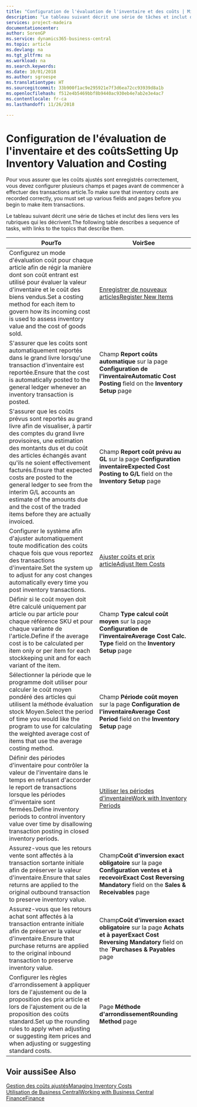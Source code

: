 ```yaml
---
title: "Configuration de l'évaluation de l'inventaire et des coûts | Microsoft Docs"
description: "Le tableau suivant décrit une série de tâches et inclut des liens vers les rubriques qui les décrivent."
services: project-madeira
documentationcenter: 
author: SorenGP
ms.service: dynamics365-business-central
ms.topic: article
ms.devlang: na
ms.tgt_pltfrm: na
ms.workload: na
ms.search.keywords: 
ms.date: 10/01/2018
ms.author: sgroespe
ms.translationtype: HT
ms.sourcegitcommit: 33b900f1ac9e295921e7f3d6ea72cc93939d8a1b
ms.openlocfilehash: f512e4b5469bbf8b9440ac930eb4e7ab2e3e4ac7
ms.contentlocale: fr-ca
ms.lasthandoff: 11/26/2018

---
```

# <a name="setting-up-inventory-valuation-and-costing"></a><span data-ttu-id="06c5e-103">Configuration de l'évaluation de l'inventaire et des coûts</span><span class="sxs-lookup"><span data-stu-id="06c5e-103">Setting Up Inventory Valuation and Costing</span></span>
<span data-ttu-id="06c5e-104">Pour vous assurer que les coûts ajustés sont enregistrés correctement, vous devez configurer plusieurs champs et pages avant de commencer à effectuer des transactions article.</span><span class="sxs-lookup"><span data-stu-id="06c5e-104">To make sure that inventory costs are recorded correctly, you must set up various fields and pages before you begin to make item transactions.</span></span>

<span data-ttu-id="06c5e-105">Le tableau suivant décrit une série de tâches et inclut des liens vers les rubriques qui les décrivent.</span><span class="sxs-lookup"><span data-stu-id="06c5e-105">The following table describes a sequence of tasks, with links to the topics that describe them.</span></span>

|<span data-ttu-id="06c5e-106">**Pour**</span><span class="sxs-lookup"><span data-stu-id="06c5e-106">**To**</span></span>|<span data-ttu-id="06c5e-107">**Voir**</span><span class="sxs-lookup"><span data-stu-id="06c5e-107">**See**</span></span>|  
|------------|-------------|  
|<span data-ttu-id="06c5e-108">Configurez un mode d'évaluation coût pour chaque article afin de régir la manière dont son coût entrant est utilisé pour évaluer la valeur d'inventaire et le coût des biens vendus.</span><span class="sxs-lookup"><span data-stu-id="06c5e-108">Set a costing method for each item to govern how its incoming cost is used to assess inventory value and the cost of goods sold.</span></span>|[<span data-ttu-id="06c5e-109">Enregistrer de nouveaux articles</span><span class="sxs-lookup"><span data-stu-id="06c5e-109">Register New Items</span></span>](inventory-how-register-new-items.md)|  
|<span data-ttu-id="06c5e-110">S'assurer que les coûts sont automatiquement reportés dans le grand livre lorsqu'une transaction d'inventaire est reportée.</span><span class="sxs-lookup"><span data-stu-id="06c5e-110">Ensure that the cost is automatically posted to the general ledger whenever an inventory transaction is posted.</span></span>|<span data-ttu-id="06c5e-111">Champ **Report coûts automatique** sur la page **Configuration de l'inventaire**</span><span class="sxs-lookup"><span data-stu-id="06c5e-111">**Automatic Cost Posting** field on the **Inventory Setup** page</span></span>|  
|<span data-ttu-id="06c5e-112">S'assurer que les coûts prévus sont reportés au grand livre afin de visualiser, à partir des comptes du grand livre provisoires, une estimation des montants dus et du coût des articles échangés avant qu'ils ne soient effectivement facturés.</span><span class="sxs-lookup"><span data-stu-id="06c5e-112">Ensure that expected costs are posted to the general ledger to see from the interim G/L accounts an estimate of the amounts due and the cost of the traded items before they are actually invoiced.</span></span>|<span data-ttu-id="06c5e-113">Champ **Report coût prévu au GL** sur la page **Configuration inventaire**</span><span class="sxs-lookup"><span data-stu-id="06c5e-113">**Expected Cost Posting to G/L** field on the **Inventory Setup** page</span></span>|  
|<span data-ttu-id="06c5e-114">Configurer le système afin d'ajuster automatiquement toute modification des coûts chaque fois que vous reportez des transactions d'inventaire.</span><span class="sxs-lookup"><span data-stu-id="06c5e-114">Set the system up to adjust for any cost changes automatically every time you post inventory transactions.</span></span>|[<span data-ttu-id="06c5e-115">Ajuster coûts et prix article</span><span class="sxs-lookup"><span data-stu-id="06c5e-115">Adjust Item Costs</span></span>](inventory-how-adjust-item-costs.md)|  
|<span data-ttu-id="06c5e-116">Définir si le coût moyen doit être calculé uniquement par article ou par article pour chaque référence SKU et pour chaque variante de l'article.</span><span class="sxs-lookup"><span data-stu-id="06c5e-116">Define if the average cost is to be calculated per item only or per item for each stockkeping unit and for each variant of the item.</span></span>|<span data-ttu-id="06c5e-117">Champ **Type calcul coût moyen** sur la page **Configuration de l'inventaire**</span><span class="sxs-lookup"><span data-stu-id="06c5e-117">**Average Cost Calc. Type** field on the **Inventory Setup** page</span></span>|  
|<span data-ttu-id="06c5e-118">Sélectionner la période que le programme doit utiliser pour calculer le coût moyen pondéré des articles qui utilisent la méthode évaluation stock Moyen.</span><span class="sxs-lookup"><span data-stu-id="06c5e-118">Select the period of time you would like the program to use for calculating the weighted average cost of items that use the average costing method.</span></span>|<span data-ttu-id="06c5e-119">Champ **Période coût moyen** sur la page **Configuration de l'inventaire**</span><span class="sxs-lookup"><span data-stu-id="06c5e-119">**Average Cost Period** field on the **Inventory Setup** page</span></span>|  
|<span data-ttu-id="06c5e-120">Définir des périodes d'inventaire pour contrôler la valeur de l'inventaire dans le temps en refusant d'accorder le report de transactions lorsque les périodes d'inventaire sont fermées.</span><span class="sxs-lookup"><span data-stu-id="06c5e-120">Define inventory periods to control inventory value over time by disallowing transaction posting in closed inventory periods.</span></span>|[<span data-ttu-id="06c5e-121">Utiliser les périodes d'inventaire</span><span class="sxs-lookup"><span data-stu-id="06c5e-121">Work with Inventory Periods</span></span>](finance-how-to-work-with-inventory-periods.md)|  
|<span data-ttu-id="06c5e-122">Assurez-vous que les retours vente sont affectés à la transaction sortante initiale afin de préserver la valeur d'inventaire.</span><span class="sxs-lookup"><span data-stu-id="06c5e-122">Ensure that sales returns are applied to the original outbound transaction to preserve inventory value.</span></span>|<span data-ttu-id="06c5e-123">Champ**Coût d'inversion exact obligatoire** sur la page **Configuration ventes et à recevoir**</span><span class="sxs-lookup"><span data-stu-id="06c5e-123">**Exact Cost Reversing Mandatory** field on the **Sales & Receivables** page</span></span>|  
|<span data-ttu-id="06c5e-124">Assurez-vous que les retours achat sont affectés à la transaction entrante initiale afin de préserver la valeur d'inventaire.</span><span class="sxs-lookup"><span data-stu-id="06c5e-124">Ensure that purchase returns are applied to the original inbound transaction to preserve inventory value.</span></span>|<span data-ttu-id="06c5e-125">Champ**Coût d'inversion exact obligatoire** sur la page **Achats et à payer**</span><span class="sxs-lookup"><span data-stu-id="06c5e-125">**Exact Cost Reversing Mandatory** field on the **´Purchases & Payables** page</span></span>|
|<span data-ttu-id="06c5e-126">Configurer les règles d'arrondissement à appliquer lors de l'ajustement ou de la proposition des prix article et lors de l'ajustement ou de la proposition des coûts standard.</span><span class="sxs-lookup"><span data-stu-id="06c5e-126">Set up the rounding rules to apply when adjusting or suggesting item prices and when adjusting or suggesting standard costs.</span></span>|<span data-ttu-id="06c5e-127">Page **Méthode d'arrondissement**</span><span class="sxs-lookup"><span data-stu-id="06c5e-127">**Rounding Method** page</span></span>|  

## <a name="see-also"></a><span data-ttu-id="06c5e-128">Voir aussi</span><span class="sxs-lookup"><span data-stu-id="06c5e-128">See Also</span></span>  
[<span data-ttu-id="06c5e-129">Gestion des coûts ajustés</span><span class="sxs-lookup"><span data-stu-id="06c5e-129">Managing Inventory Costs</span></span>](finance-manage-inventory-costs.md)  
[<span data-ttu-id="06c5e-130">Utilisation de Business Central</span><span class="sxs-lookup"><span data-stu-id="06c5e-130">Working with Business Central</span></span>](ui-work-product.md)  
[<span data-ttu-id="06c5e-131">Finance</span><span class="sxs-lookup"><span data-stu-id="06c5e-131">Finance</span></span>](finance.md)  

